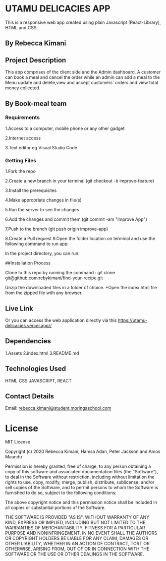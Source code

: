 # UTAMU DELICACIES APP

This is a responsive web app created using plain Javascript (React-Library), HTML and CSS.

## By Rebecca Kimani

## Project Description
This app comprises of the client side and the Admin dashboard. A customer can book a meal and cancel the order while an admin can add a meal to the Menu update and delete,view and accept customers' orders and view total money collected.  

## By Book-meal team
### Requirements
1.Access to a computer, mobile phone or any other gadget

2.Internet access

3.Text editor eg Visual Studio Code

### Getting Files

1.Fork the repo

2.Create a new branch in your terminal (git checkout -b improve-feature)

3.Install the prerequisites

4.Make appropriate changes in file(s)

5.Run the server to see the changes

6.Add the changes and commit them (git commit -am "Improve App")

7.Push to the branch (git push origin improve-app)

8.Create a Pull request 9.Open the folder location on terminal and use the following command to run app:

In the project directory, you can run:

##Installation Process

Clone to this repo by running the command : git clone git@github.com:rebykimani/find-your-recipe.git

Unzip the downloaded files in a folder of choice. *Open the index.html file from the zipped file with any browser.

## Live Link

Or you can access the web application directly via this <a>https://utamu-delicacies.vercel.app//</a>

## Dependencies

1.Assets 
2.index.html 
3.README.md

## Technologies Used
HTML CSS JAVASCRIPT, REACT

## Contact Details

Email: rebecca.kimani@student.moringaschool.com

# License 

MIT License

Copyright (c) 2020 Rebecca Kimani, Hamsa Adan, Peter Jackson and Amos Maundu

Permission is hereby granted, free of charge, to any person obtaining a copy of this software and associated documentation files (the "Software"), to deal in the Software without restriction, including without limitation the rights to use, copy, modify, merge, publish, distribute, sublicense, and/or sell copies of the Software, and to permit persons to whom the Software is furnished to do so, subject to the following conditions:

The above copyright notice and this permission notice shall be included in all copies or substantial portions of the Software.

THE SOFTWARE IS PROVIDED "AS IS", WITHOUT WARRANTY OF ANY KIND, EXPRESS OR IMPLIED, INCLUDING BUT NOT LIMITED TO THE WARRANTIES OF MERCHANTABILITY, FITNESS FOR A PARTICULAR PURPOSE AND NONINFRINGEMENT. IN NO EVENT SHALL THE AUTHORS OR COPYRIGHT HOLDERS BE LIABLE FOR ANY CLAIM, DAMAGES OR OTHER LIABILITY, WHETHER IN AN ACTION OF CONTRACT, TORT OR OTHERWISE, ARISING FROM, OUT OF OR IN CONNECTION WITH THE SOFTWARE OR THE USE OR OTHER DEALINGS IN THE SOFTWARE.
